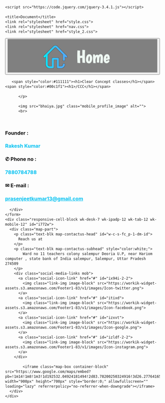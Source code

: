 <!DOCTYPE html>
<html lang="en">
<head>
    <meta charset="UTF-8">
    <meta name="viewport" content="width=device-width, initial-scale=1.0">

    <script src="https://code.jquery.com/jquery-3.4.1.js"></script>
    
    <title>Document</title>
    <link rel="stylesheet" href="style.css">
    <link rel="stylesheet" href="nav.css">
    <link rel="stylesheet" href="style_2.css">
</head>
<body>
     
    

  

<div class="contact_us_6">
  <button class="back" >  <a href="https://www.w3schools.com/" target="_self"><img src="1686468819808.png" class="mobile_home_image" alt=""></a></button>
  <div class="responsive-container-block container">
    <form class="form-box">
      <div class="container-block form-wrapper">
        <div class="mob-text">
          <p class="text-blk contactus-head">
      
       <span style="color:#111111"><h1>Clear Concept classes</h1></span>
    <span style="color:#00c1f1"><h1>/CCC</h1></span>

          </p>
      
          <img src="bhaiya.jpg" class="mobile_profile_image" alt="">
          <br>
<br>
          <span style="color:#111111"><h3>Founder :<h3 style="color: #00c1f1;">Rakesh Kumar </h3></span></span>
          <span style="color:#111111"><h3>&#9990; Phone no :<h3 style="color: #00c1f1;">7880784788 </h3></span></span>
          <span style="color:#111111"><h3>&#9993; E-mail :<h3 style="color: #00c1f1;"><a style ="color: #00c1f1;" href="mailto: prasenjeetkumar13@gmail.com">prasenjeetkumar13@gmail.com</a>  </h3></span></span>
        </div>
        
      </div>
    </form>
    <div class="responsive-cell-block wk-desk-7 wk-ipadp-12 wk-tab-12 wk-mobile-12" id="i772w">
      <div class="map-part">
        <p class="text-blk map-contactus-head" id="w-c-s-fc_p-1-dm-id">
          Reach us at
        </p>
        <p class="text-blk map-contactus-subhead" style="color:white;">
            Ward no 11 teachers colony salempur Deoria U.P, near Hariom computer , state bank of India salempur, Salempur, Uttar Pradesh 274509
        </p>
        <div class="social-media-links mob">
          <a class="social-icon-link" href="#" id="ix94i-2-2">
            <img class="link-img image-block" src="https://workik-widget-assets.s3.amazonaws.com/Footer1-83/v1/images/Icon-twitter.png">
          </a>
          <a class="social-icon-link" href="#" id="itixd">
            <img class="link-img image-block" src="https://workik-widget-assets.s3.amazonaws.com/Footer1-83/v1/images/Icon-facebook.png">
          </a>
          <a class="social-icon-link" href="#" id="izxvt">
            <img class="link-img image-block" src="https://workik-widget-assets.s3.amazonaws.com/Footer1-83/v1/images/Icon-google.png">
          </a>
          <a class="social-icon-link" href="#" id="izldf-2-2">
            <img class="link-img image-block" src="https://workik-widget-assets.s3.amazonaws.com/Footer1-83/v1/images/Icon-instagram.png">
          </a>
        </div>
         
            <iframe class="map-box container-block" src="https://www.google.com/maps/embed?pb=!1m14!1m8!1m3!1d192532.04924181494!2d83.78200250324916!3d26.277641651877254!3m2!1i1024!2i768!4f13.1!3m3!1m2!1s0x3993cbf888a63e4b%3A0x2084ff5c5ddec828!2sClear%20Concept%20Classes%20by%20Rakesh%20Kumar!5e0!3m2!1sen!2sin!4v1686380696346!5m2!1sen!2sin" width="900px" height="700px" style="border:0;" allowfullscreen="" loading="lazy" referrerpolicy="no-referrer-when-downgrade"></iframe>
      </div>
    </div>
  </div>
</div>

</body>
<script type="text/javascript">
    $(document).ready(function(){
      $('.btn').click(function(){
        $('.menu').toggleClass('active');
      });
    });
    </script>
</html>
